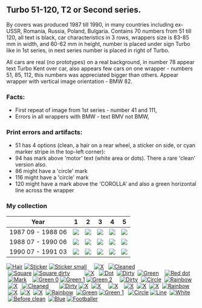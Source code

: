 ## Turbo 51-120, T2 or Second series.

By covers was produced 1987 till 1990, in many countries including ex-USSR, Romania,
Russia, Poland, Bulgaria. Contains 70 numbers from 51 till 120, all text is black, car characteristics in 3 rows,
wrappers size is 83-85 mm in width, and 60-62 mm in height, number is placed under sign Turbo like in 1st series, in
next series number is placed in right of Turbo.

All cars are real (no prototypes) on a real background, in number 78 appear text Turbo Kent over car, also appears few
cars on one wrapper - numbers 51, 85, 112, this numbers was appreciated bigger than others. Appear wrapper with vertical
image orientation - BMW 82.

### Facts:

* First repeat of image from 1st series - number 41 and 111,
* Errors in all wrappers with BMW - text BMV not BMW,

### Print errors and artifacts:

* 51 has 4 options (clean, a hair on a rear wheel, a sticker on side, or cyan marker stripe in the top-left corner):
* 94 has mark above 'motor' text (white area or dots). There a rare 'clean' version also.
* 86 might have a 'circle' mark
* 116 might have a 'circle' mark
* 120 might have a mark above the 'COROLLA' and also a green horizontal line across the wrapper

### My collection

|       Year        |                                                  1                                                   |                                                  2                                                   |                                                  3                                                   |                                                  4                                                   |                                                  5                                                   |
|:-----------------:|:----------------------------------------------------------------------------------------------------:|:----------------------------------------------------------------------------------------------------:|:----------------------------------------------------------------------------------------------------:|:----------------------------------------------------------------------------------------------------:|:----------------------------------------------------------------------------------------------------:|
| 1987 09 - 1988 06 | [<img src='thumbnails/outer/1987_09_-_1988_06.1.4.png'>](thumbnails/outer/1987_09_-_1988_06.1.4.png) | [<img src='thumbnails/outer/1987_09_-_1988_06.2.4.png'>](thumbnails/outer/1987_09_-_1988_06.2.4.png) | [<img src='thumbnails/outer/1987_09_-_1988_06.3.0.png'>](thumbnails/outer/1987_09_-_1988_06.3.0.png) | [<img src='thumbnails/outer/1987_09_-_1988_06.4.0.png'>](thumbnails/outer/1987_09_-_1988_06.4.0.png) | [<img src='thumbnails/outer/1987_09_-_1988_06.5.4.png'>](thumbnails/outer/1987_09_-_1988_06.5.4.png) |
| 1988 07 - 1990 06 | [<img src='thumbnails/outer/1988_07_-_1990_06.1.5.png'>](thumbnails/outer/1988_07_-_1990_06.1.5.png) | [<img src='thumbnails/outer/1988_07_-_1990_06.2.4.png'>](thumbnails/outer/1988_07_-_1990_06.2.4.png) | [<img src='thumbnails/outer/1988_07_-_1990_06.3.4.png'>](thumbnails/outer/1988_07_-_1990_06.3.4.png) | [<img src='thumbnails/outer/1988_07_-_1990_06.4.4.png'>](thumbnails/outer/1988_07_-_1990_06.4.4.png) | [<img src='thumbnails/outer/1988_07_-_1990_06.5.4.png'>](thumbnails/outer/1988_07_-_1990_06.5.4.png) |
| 1990 07 - 1991 03 | [<img src='thumbnails/outer/1990_07_-_1991_03.1.5.png'>](thumbnails/outer/1990_07_-_1991_03.1.5.png) | [<img src='thumbnails/outer/1990_07_-_1991_03.2.0.png'>](thumbnails/outer/1990_07_-_1991_03.2.0.png) | [<img src='thumbnails/outer/1990_07_-_1991_03.3.0.png'>](thumbnails/outer/1990_07_-_1991_03.3.0.png) | [<img src='thumbnails/outer/1990_07_-_1991_03.4.0.png'>](thumbnails/outer/1990_07_-_1991_03.4.0.png) | [<img src='thumbnails/outer/1990_07_-_1991_03.5.0.png'>](thumbnails/outer/1990_07_-_1991_03.5.0.png) |

<span style="display: inline-block;">
	<a href='thumbnails/inner/51.hair.5.png' title='Hair'><img src='thumbnails/inner/51.hair.5.png' alt='Hair'></a>
	<a href='thumbnails/inner/51.sticker.4.png' title='Sticker'><img src='thumbnails/inner/51.sticker.4.png' alt='Sticker'></a>
	<a href='thumbnails/inner/51.sticker_small.3.png' title='Sticker small'><img src='thumbnails/inner/51.sticker_small.3.png' alt='Sticker small'></a>
</span>
<span style="display: inline-block;">
	<a href='thumbnails/inner/52.5.png' title=''><img src='thumbnails/inner/52.5.png' alt=''></a>
</span>
<span style="display: inline-block;">
	<a href='thumbnails/inner/53.4.png' title=''><img src='thumbnails/inner/53.4.png' alt=''></a>
</span>
<span style="display: inline-block;">
	<a href='thumbnails/inner/54.5.png' title=''><img src='thumbnails/inner/54.5.png' alt=''></a>
</span>
<span style="display: inline-block;">
	<a href='thumbnails/inner/55.4.png' title=''><img src='thumbnails/inner/55.4.png' alt=''></a>
	<a href='thumbnails/inner/55.x.4.png' title='X'><img src='thumbnails/inner/55.x.4.png' alt='X'></a>
</span>
<span style="display: inline-block;">
	<a href='thumbnails/inner/56.5.png' title=''><img src='thumbnails/inner/56.5.png' alt=''></a>
</span>
<span style="display: inline-block;">
	<a href='thumbnails/inner/57.5.png' title=''><img src='thumbnails/inner/57.5.png' alt=''></a>
	<a href='thumbnails/inner/57.cleaned.4.png' title='Cleaned'><img src='thumbnails/inner/57.cleaned.4.png' alt='Cleaned'></a>
</span>
<span style="display: inline-block;">
	<a href='thumbnails/inner/58.3.png' title=''><img src='thumbnails/inner/58.3.png' alt=''></a>
	<a href='thumbnails/inner/58.square.5.png' title='Square'><img src='thumbnails/inner/58.square.5.png' alt='Square'></a>
	<a href='thumbnails/inner/58.square_dirty.4.png' title='Square dirty'><img src='thumbnails/inner/58.square_dirty.4.png' alt='Square dirty'></a>
</span>
<span style="display: inline-block;">
	<a href='thumbnails/inner/59.5.png' title=''><img src='thumbnails/inner/59.5.png' alt=''></a>
</span>
<span style="display: inline-block;">
	<a href='thumbnails/inner/60.5.png' title=''><img src='thumbnails/inner/60.5.png' alt=''></a>
</span>
<span style="display: inline-block;">
	<a href='thumbnails/inner/61.5.png' title=''><img src='thumbnails/inner/61.5.png' alt=''></a>
</span>
<span style="display: inline-block;">
	<a href='thumbnails/inner/62.5.png' title=''><img src='thumbnails/inner/62.5.png' alt=''></a>
</span>
<span style="display: inline-block;">
	<a href='thumbnails/inner/63.5.png' title=''><img src='thumbnails/inner/63.5.png' alt=''></a>
</span>
<span style="display: inline-block;">
	<a href='thumbnails/inner/64.5.png' title=''><img src='thumbnails/inner/64.5.png' alt=''></a>
</span>
<span style="display: inline-block;">
	<a href='thumbnails/inner/65.5.png' title=''><img src='thumbnails/inner/65.5.png' alt=''></a>
</span>
<span style="display: inline-block;">
	<a href='thumbnails/inner/66.5.png' title=''><img src='thumbnails/inner/66.5.png' alt=''></a>
</span>
<span style="display: inline-block;">
	<a href='thumbnails/inner/67.4.png' title=''><img src='thumbnails/inner/67.4.png' alt=''></a>
	<a href='thumbnails/inner/67.x.5.png' title='X'><img src='thumbnails/inner/67.x.5.png' alt='X'></a>
</span>
<span style="display: inline-block;">
	<a href='thumbnails/inner/68.5.png' title=''><img src='thumbnails/inner/68.5.png' alt=''></a>
</span>
<span style="display: inline-block;">
	<a href='thumbnails/inner/69.5.png' title=''><img src='thumbnails/inner/69.5.png' alt=''></a>
	<a href='thumbnails/inner/69.dot.5.png' title='Dot'><img src='thumbnails/inner/69.dot.5.png' alt='Dot'></a>
</span>
<span style="display: inline-block;">
	<a href='thumbnails/inner/70.5.png' title=''><img src='thumbnails/inner/70.5.png' alt=''></a>
	<a href='thumbnails/inner/70.dirty.5.png' title='Dirty'><img src='thumbnails/inner/70.dirty.5.png' alt='Dirty'></a>
</span>
<span style="display: inline-block;">
	<a href='thumbnails/inner/71.5.png' title=''><img src='thumbnails/inner/71.5.png' alt=''></a>
	<a href='thumbnails/inner/71.green.5.png' title='Green'><img src='thumbnails/inner/71.green.5.png' alt='Green'></a>
</span>
<span style="display: inline-block;">
	<a href='thumbnails/inner/72.5.png' title=''><img src='thumbnails/inner/72.5.png' alt=''></a>
</span>
<span style="display: inline-block;">
	<a href='thumbnails/inner/73.5.png' title=''><img src='thumbnails/inner/73.5.png' alt=''></a>
</span>
<span style="display: inline-block;">
	<a href='thumbnails/inner/74.5.png' title=''><img src='thumbnails/inner/74.5.png' alt=''></a>
	<a href='thumbnails/inner/74.red_dot.5.png' title='Red dot'><img src='thumbnails/inner/74.red_dot.5.png' alt='Red dot'></a>
</span>
<span style="display: inline-block;">
	<a href='thumbnails/inner/75.5.png' title=''><img src='thumbnails/inner/75.5.png' alt=''></a>
</span>
<span style="display: inline-block;">
	<a href='thumbnails/inner/76.5.png' title=''><img src='thumbnails/inner/76.5.png' alt=''></a>
</span>
<span style="display: inline-block;">
	<a href='thumbnails/inner/77.5.png' title=''><img src='thumbnails/inner/77.5.png' alt=''></a>
	<a href='thumbnails/inner/77.mark.5.png' title='Mark'><img src='thumbnails/inner/77.mark.5.png' alt='Mark'></a>
</span>
<span style="display: inline-block;">
	<a href='thumbnails/inner/78.5.png' title=''><img src='thumbnails/inner/78.5.png' alt=''></a>
</span>
<span style="display: inline-block;">
	<a href='thumbnails/inner/79.5.png' title=''><img src='thumbnails/inner/79.5.png' alt=''></a>
</span>
<span style="display: inline-block;">
	<a href='thumbnails/inner/80.5.png' title=''><img src='thumbnails/inner/80.5.png' alt=''></a>
</span>
<span style="display: inline-block;">
	<a href='thumbnails/inner/81.green_0.4.png' title='Green 0'><img src='thumbnails/inner/81.green_0.4.png' alt='Green 0'></a>
	<a href='thumbnails/inner/81.green_1.4.png' title='Green 1'><img src='thumbnails/inner/81.green_1.4.png' alt='Green 1'></a>
	<a href='thumbnails/inner/81.green_2.4.png' title='Green 2'><img src='thumbnails/inner/81.green_2.4.png' alt='Green 2'></a>
</span>
<span style="display: inline-block;">
	<a href='thumbnails/inner/82.5.png' title=''><img src='thumbnails/inner/82.5.png' alt=''></a>
</span>
<span style="display: inline-block;">
	<a href='thumbnails/inner/83.5.png' title=''><img src='thumbnails/inner/83.5.png' alt=''></a>
</span>
<span style="display: inline-block;">
	<a href='thumbnails/inner/84.4.png' title=''><img src='thumbnails/inner/84.4.png' alt=''></a>
</span>
<span style="display: inline-block;">
	<a href='thumbnails/inner/85.3.png' title=''><img src='thumbnails/inner/85.3.png' alt=''></a>
	<a href='thumbnails/inner/85.dirty.5.png' title='Dirty'><img src='thumbnails/inner/85.dirty.5.png' alt='Dirty'></a>
</span>
<span style="display: inline-block;">
	<a href='thumbnails/inner/86.5.png' title=''><img src='thumbnails/inner/86.5.png' alt=''></a>
	<a href='thumbnails/inner/86.circle.5.png' title='Circle'><img src='thumbnails/inner/86.circle.5.png' alt='Circle'></a>
</span>
<span style="display: inline-block;">
	<a href='thumbnails/inner/87.3.png' title=''><img src='thumbnails/inner/87.3.png' alt=''></a>
	<a href='thumbnails/inner/87.rainbow.5.png' title='Rainbow'><img src='thumbnails/inner/87.rainbow.5.png' alt='Rainbow'></a>
</span>
<span style="display: inline-block;">
	<a href='thumbnails/inner/88.5.png' title=''><img src='thumbnails/inner/88.5.png' alt=''></a>
	<a href='thumbnails/inner/88.x.5.png' title='X'><img src='thumbnails/inner/88.x.5.png' alt='X'></a>
</span>
<span style="display: inline-block;">
	<a href='thumbnails/inner/89.5.png' title=''><img src='thumbnails/inner/89.5.png' alt=''></a>
</span>
<span style="display: inline-block;">
	<a href='thumbnails/inner/90.5.png' title=''><img src='thumbnails/inner/90.5.png' alt=''></a>
	<a href='thumbnails/inner/90.cleaned.5.png' title='Cleaned'><img src='thumbnails/inner/90.cleaned.5.png' alt='Cleaned'></a>
</span>
<span style="display: inline-block;">
	<a href='thumbnails/inner/91.5.png' title=''><img src='thumbnails/inner/91.5.png' alt=''></a>
</span>
<span style="display: inline-block;">
	<a href='thumbnails/inner/92.5.png' title=''><img src='thumbnails/inner/92.5.png' alt=''></a>
</span>
<span style="display: inline-block;">
	<a href='thumbnails/inner/93.5.png' title=''><img src='thumbnails/inner/93.5.png' alt=''></a>
</span>
<span style="display: inline-block;">
	<a href='thumbnails/inner/94.5.png' title=''><img src='thumbnails/inner/94.5.png' alt=''></a>
</span>
<span style="display: inline-block;">
	<a href='thumbnails/inner/95.5.png' title=''><img src='thumbnails/inner/95.5.png' alt=''></a>
</span>
<span style="display: inline-block;">
	<a href='thumbnails/inner/96.5.png' title=''><img src='thumbnails/inner/96.5.png' alt=''></a>
	<a href='thumbnails/inner/96.dirty.5.png' title='Dirty'><img src='thumbnails/inner/96.dirty.5.png' alt='Dirty'></a>
	<a href='thumbnails/inner/96.x.4.png' title='X'><img src='thumbnails/inner/96.x.4.png' alt='X'></a>
</span>
<span style="display: inline-block;">
	<a href='thumbnails/inner/97.4.png' title=''><img src='thumbnails/inner/97.4.png' alt=''></a>
	<a href='thumbnails/inner/97.x.5.png' title='X'><img src='thumbnails/inner/97.x.5.png' alt='X'></a>
</span>
<span style="display: inline-block;">
	<a href='thumbnails/inner/98.5.png' title=''><img src='thumbnails/inner/98.5.png' alt=''></a>
</span>
<span style="display: inline-block;">
	<a href='thumbnails/inner/99.5.png' title=''><img src='thumbnails/inner/99.5.png' alt=''></a>
</span>
<span style="display: inline-block;">
	<a href='thumbnails/inner/100.5.png' title=''><img src='thumbnails/inner/100.5.png' alt=''></a>
</span>
<span style="display: inline-block;">
	<a href='thumbnails/inner/101.5.png' title=''><img src='thumbnails/inner/101.5.png' alt=''></a>
	<a href='thumbnails/inner/101.x.3.png' title='X'><img src='thumbnails/inner/101.x.3.png' alt='X'></a>
</span>
<span style="display: inline-block;">
	<a href='thumbnails/inner/102.5.png' title=''><img src='thumbnails/inner/102.5.png' alt=''></a>
</span>
<span style="display: inline-block;">
	<a href='thumbnails/inner/103.5.png' title=''><img src='thumbnails/inner/103.5.png' alt=''></a>
</span>
<span style="display: inline-block;">
	<a href='thumbnails/inner/104.5.png' title=''><img src='thumbnails/inner/104.5.png' alt=''></a>
	<a href='thumbnails/inner/104.x.4.png' title='X'><img src='thumbnails/inner/104.x.4.png' alt='X'></a>
</span>
<span style="display: inline-block;">
	<a href='thumbnails/inner/105.5.png' title=''><img src='thumbnails/inner/105.5.png' alt=''></a>
	<a href='thumbnails/inner/105.x.5.png' title='X'><img src='thumbnails/inner/105.x.5.png' alt='X'></a>
</span>
<span style="display: inline-block;">
	<a href='thumbnails/inner/106.4.png' title=''><img src='thumbnails/inner/106.4.png' alt=''></a>
	<a href='thumbnails/inner/106.x.5.png' title='X'><img src='thumbnails/inner/106.x.5.png' alt='X'></a>
</span>
<span style="display: inline-block;">
	<a href='thumbnails/inner/107.5.png' title=''><img src='thumbnails/inner/107.5.png' alt=''></a>
	<a href='thumbnails/inner/107.rainbow.5.png' title='Rainbow'><img src='thumbnails/inner/107.rainbow.5.png' alt='Rainbow'></a>
</span>
<span style="display: inline-block;">
	<a href='thumbnails/inner/108.4.png' title=''><img src='thumbnails/inner/108.4.png' alt=''></a>
</span>
<span style="display: inline-block;">
	<a href='thumbnails/inner/109.4.png' title=''><img src='thumbnails/inner/109.4.png' alt=''></a>
</span>
<span style="display: inline-block;">
	<a href='thumbnails/inner/110.5.png' title=''><img src='thumbnails/inner/110.5.png' alt=''></a>
	<a href='thumbnails/inner/110.x.5.png' title='X'><img src='thumbnails/inner/110.x.5.png' alt='X'></a>
</span>
<span style="display: inline-block;">
	<a href='thumbnails/inner/111.5.png' title=''><img src='thumbnails/inner/111.5.png' alt=''></a>
	<a href='thumbnails/inner/111.x.4.png' title='X'><img src='thumbnails/inner/111.x.4.png' alt='X'></a>
</span>
<span style="display: inline-block;">
	<a href='thumbnails/inner/112.5.png' title=''><img src='thumbnails/inner/112.5.png' alt=''></a>
	<a href='thumbnails/inner/112.x.5.png' title='X'><img src='thumbnails/inner/112.x.5.png' alt='X'></a>
</span>
<span style="display: inline-block;">
	<a href='thumbnails/inner/113.3.png' title=''><img src='thumbnails/inner/113.3.png' alt=''></a>
	<a href='thumbnails/inner/113.rainbow.5.png' title='Rainbow'><img src='thumbnails/inner/113.rainbow.5.png' alt='Rainbow'></a>
</span>
<span style="display: inline-block;">
	<a href='thumbnails/inner/114.3.png' title=''><img src='thumbnails/inner/114.3.png' alt=''></a>
	<a href='thumbnails/inner/114.green.5.png' title='Green'><img src='thumbnails/inner/114.green.5.png' alt='Green'></a>
	<a href='thumbnails/inner/114.green_1.5.png' title='Green 1'><img src='thumbnails/inner/114.green_1.5.png' alt='Green 1'></a>
</span>
<span style="display: inline-block;">
	<a href='thumbnails/inner/115.5.png' title=''><img src='thumbnails/inner/115.5.png' alt=''></a>
</span>
<span style="display: inline-block;">
	<a href='thumbnails/inner/116.5.png' title=''><img src='thumbnails/inner/116.5.png' alt=''></a>
	<a href='thumbnails/inner/116.circle.5.png' title='Circle'><img src='thumbnails/inner/116.circle.5.png' alt='Circle'></a>
	<a href='thumbnails/inner/116.line.5.png' title='Line'><img src='thumbnails/inner/116.line.5.png' alt='Line'></a>
</span>
<span style="display: inline-block;">
	<a href='thumbnails/inner/117.5.png' title=''><img src='thumbnails/inner/117.5.png' alt=''></a>
	<a href='thumbnails/inner/117.white.5.png' title='White'><img src='thumbnails/inner/117.white.5.png' alt='White'></a>
</span>
<span style="display: inline-block;">
	<a href='thumbnails/inner/118.5.png' title=''><img src='thumbnails/inner/118.5.png' alt=''></a>
</span>
<span style="display: inline-block;">
	<a href='thumbnails/inner/119.5.png' title=''><img src='thumbnails/inner/119.5.png' alt=''></a>
	<a href='thumbnails/inner/119.before_clean.3.png' title='Before clean'><img src='thumbnails/inner/119.before_clean.3.png' alt='Before clean'></a>
</span>
<span style="display: inline-block;">
	<a href='thumbnails/inner/120.5.png' title=''><img src='thumbnails/inner/120.5.png' alt=''></a>
	<a href='thumbnails/inner/120.blue.5.png' title='Blue'><img src='thumbnails/inner/120.blue.5.png' alt='Blue'></a>
	<a href='thumbnails/inner/120.footballer.3.png' title='Footballer'><img src='thumbnails/inner/120.footballer.3.png' alt='Footballer'></a>
</span>

